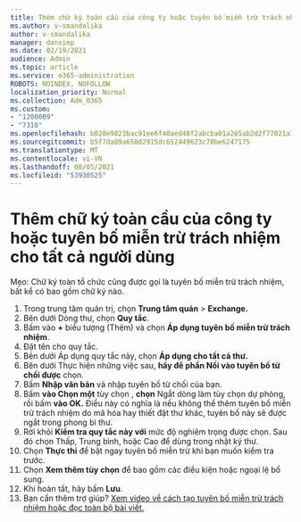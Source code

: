 ```yaml
---
title: Thêm chữ ký toàn cầu của công ty hoặc tuyên bố miễn trừ trách nhiệm cho tất cả người dùng
ms.author: v-smandalika
author: v-smandalika
manager: dansimp
ms.date: 02/19/2021
audience: Admin
ms.topic: article
ms.service: o365-administration
ROBOTS: NOINDEX, NOFOLLOW
localization_priority: Normal
ms.collection: Adm_O365
ms.custom:
- "1200009"
- "7310"
ms.openlocfilehash: b020e9823bac91ee6f40aed48f2abcba01a265ab2d2f77021a745e69af5a5366
ms.sourcegitcommit: b5f7da89a650d2915dc652449623c78be6247175
ms.translationtype: MT
ms.contentlocale: vi-VN
ms.lasthandoff: 08/05/2021
ms.locfileid: "53930525"
---
```

# <a name="add-a-global-company-signature-or-disclaimer-for-all-users"></a>Thêm chữ ký toàn cầu của công ty hoặc tuyên bố miễn trừ trách nhiệm cho tất cả người dùng

Mẹo: Chữ ký toàn tổ chức cũng được gọi là tuyên bố miễn trừ trách nhiệm, bất kể có bao gồm chữ ký nào.

1. Trong trung tâm quản trị, chọn **Trung tâm quản**  >  **Exchange.**
2. Bên dưới Dòng thư, chọn **Quy tắc**.
3. Bấm vào **+** biểu tượng (Thêm) và chọn **Áp dụng tuyên bố miễn trừ trách nhiệm**.
4. Đặt tên cho quy tắc.
5. Bên dưới Áp dụng quy tắc này, chọn **Áp dụng cho tất cả thư.**
6. Bên dưới Thực hiện những việc sau, **hãy để phần Nối vào tuyên bố từ chối được** chọn.
7. Bấm **Nhập văn bản** và nhập tuyên bố từ chối của bạn.
8. Bấm **vào Chọn một** tùy chọn , **chọn** Ngắt dòng làm tùy chọn dự phòng, rồi bấm **vào OK.** Điều này có nghĩa là nếu không thể thêm tuyên bố miễn trừ trách nhiệm do mã hóa hay thiết đặt thư khác, tuyên bố này sẽ được ngắt trong phong bì thư.
9. Rời khỏi **Kiểm tra quy tắc này với** mức độ nghiêm trọng được chọn. Sau đó chọn Thấp, Trung bình, hoặc Cao để dùng trong nhật ký thư.
10. Chọn **Thực thi** để bật ngay tuyên bố miễn trừ khi bạn muốn kiểm tra trước.
11. Chọn **Xem thêm tùy chọn** để bao gồm các điều kiện hoặc ngoại lệ bổ sung.
12. Khi hoàn tất, hãy bấm **Lưu**.
13. Bạn cần thêm trợ giúp? [Xem video về cách tạo tuyên bố miễn trừ trách nhiệm hoặc đọc toàn bộ bài viết.](https://support.office.com/article/2d75860f-c527-4352-a7f6-73eba54c0c72?wt.mc_id=Chat_GlobalSignature)